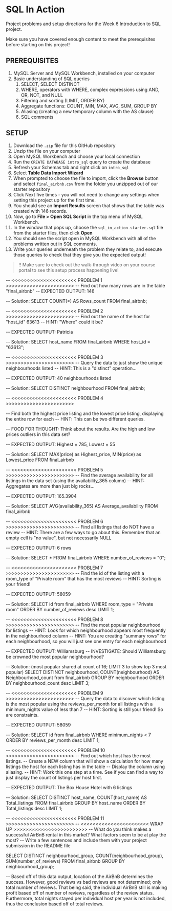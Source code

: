 # SQL In Action 

Project problems and setup directions for the Week 6 Introduction to SQL project.

Make sure you have covered enough content to meet the prerequisites before starting on this project!


## PREREQUISITES

1. MySQL Server and MySQL Workbench, installed on your computer
2. Basic understanding of SQL queries
   1. SELECT, SELECT DISTINCT
   2. WHERE, operators with WHERE, complex expressions using AND, OR, NOT, and NULL
   3. Filtering and sorting (LIMIT, ORDER BY)
   4. Aggregate functions: COUNT, MIN, MAX, AVG, SUM, GROUP BY
   5. Aliasing (creating a new temporary column with the AS clause)
   6. SQL comments


## SETUP

1. Download the `.zip` file for this GitHub repository
2. Unzip the file on your computer
3. Open MySQL Workbench and choose your local connection
4. Run the `CREATE DATABASE intro_sql` query to create the database
5. Refresh your Schemas tab and right click on `intro_sql`
6. Select **Table Data Import Wizard**
7. When prompted to choose the file to import, click the **Browse** button and select `final_airbnb.csv` from the folder you unzipped out of our starter repository
8. Click Next five times - you will not need to change any settings when setting this project up for the first time.
9. You should see an **Import Results** screen that shows that the table was created with 146 records.
10. Now, go to **File > Open SQL Script** in the top menu of MySQL Workbench.
11. In the window that pops up, choose the `sql_in_action-starter.sql` file from the starter files, then click **Open**
12. You should see the script open in MySQL Workbench with all of the problems written out in SQL comments.
13. Write your queries underneath the problem they relate to, and execute those queries to check that they give you the expected output!


> ‼️ Make sure to check out the walk-through video on your course portal to see this setup process happening live!


-- <<<<<<<<<<<<<<<<<<<<<< PROBLEM 1 >>>>>>>>>>>>>>>>>>>>>>>
-- Find out how many rows are in the table "final_airbnb"
-- EXPECTED OUTPUT: 146

-- Solution:
 SELECT COUNT(*) AS Rows_count FROM final_airbnb;
 
 
 -- <<<<<<<<<<<<<<<<<<<<<< PROBLEM 2 >>>>>>>>>>>>>>>>>>>>>>>
-- Find out the name of the host for "host_id" 63613
-- HINT: "Where" could it be?

-- EXPECTED OUTPUT: Patricia

-- Solution:
  SELECT host_name FROM final_airbnb
  WHERE host_id = "63613";
  
  
  -- <<<<<<<<<<<<<<<<<<<<<< PROBLEM 3 >>>>>>>>>>>>>>>>>>>>>>>
-- Query the data to just show the unique neighbourhoods listed
-- HINT: This is a "distinct" operation...

-- EXPECTED OUTPUT: 40 neighbourhoods listed

-- Solution:
  SELECT DISTINCT neighbourhood FROM final_airbnb;
  
  
  -- <<<<<<<<<<<<<<<<<<<<<< PROBLEM 4 >>>>>>>>>>>>>>>>>>>>>>>

-- Find both the highest price listing and the lowest price listing, displaying the entire row for each
-- HINT: This can be two different queries.

-- FOOD FOR THOUGHT: Think about the results. Are the high and low prices outliers in this data set?

-- EXPECTED OUTPUT: Highest = 785, Lowest = 55

-- Solution:
 SELECT MAX(price) as Highest_price, MIN(price) as Lowest_price  FROM final_airbnb
 
 
 -- <<<<<<<<<<<<<<<<<<<<<< PROBLEM 5 >>>>>>>>>>>>>>>>>>>>>>>
-- Find the average availability for all listings in the data set (using the availability_365 column)
-- HINT: Aggregates are more than just big rocks...

-- EXPECTED OUTPUT: 165.3904

-- Solution:
 SELECT AVG(availability_365) AS Average_availability FROM final_airbnb


-- <<<<<<<<<<<<<<<<<<<<<< PROBLEM 6 >>>>>>>>>>>>>>>>>>>>>>>
-- Find all listings that do NOT have a review
-- HINT: There are a few ways to go about this. Remember that an empty cell is "no value", but not necessarily NULL

-- EXPECTED OUTPUT: 6 rows

-- Solution:
SELECT * FROM final_airbnb
WHERE number_of_reviews = "0";


-- <<<<<<<<<<<<<<<<<<<<<< PROBLEM 7 >>>>>>>>>>>>>>>>>>>>>>>
-- Find the id of the listing with a room_type of "Private room" that has the most reviews 
-- HINT: Sorting is your friend!

-- EXPECTED OUTPUT: 58059

-- Solution:
SELECT id from final_airbnb
WHERE room_type = "Private room"
ORDER BY number_of_reviews desc
LIMIT 1;


-- <<<<<<<<<<<<<<<<<<<<<< PROBLEM 8 >>>>>>>>>>>>>>>>>>>>>>>
-- Find the most popular neighbourhood for listings 
-- HINT: Look for which neighbourhood appears most frequently in the neighbourhood column
-- HINT: You are creating "summary rows" for each neighbourhood, so you will just see one entry for each neighbourhood

-- EXPECTED OUTPUT: Williamsburg
-- INVESTIGATE: Should Williamsburg be crowned the most popular neighbourhood?

-- Solution: (most popular shared at count of 16; LIMIT 3 to show top 3 most popular)
SELECT DISTINCT neighbourhood, COUNT(neighbourhood) AS Neighbourhood_count from final_airbnb
GROUP BY neighbourhood
ORDER BY neighbourhood_count desc
LIMIT 3;


-- <<<<<<<<<<<<<<<<<<<<<< PROBLEM 9 >>>>>>>>>>>>>>>>>>>>>>>
-- Query the data to discover which listing is the most popular using the reviews_per_month for all listings with a minimum_nights value of less than 7
-- HINT: Sorting is still your friend! So are constraints.

-- EXPECTED OUTPUT: 58059

-- Solution:
SELECT id from final_airbnb
WHERE minimum_nights < 7
ORDER BY reviews_per_month desc
LIMIT 1;


-- <<<<<<<<<<<<<<<<<<<<<< PROBLEM 10 >>>>>>>>>>>>>>>>>>>>>>>
-- Find out which host has the most listings. 
-- Create a NEW column that will show a calculation for how many listings the host for each listing has in the table
-- Display the column using aliasing.
-- HINT: Work this one step at a time. See if you can find a way to just display the count of listings per host first.

-- EXPECTED OUTPUT: The Box House Hotel with 6 listings

-- Solution:
SELECT DISTINCT host_name, COUNT(host_name) AS Total_listings FROM final_airbnb
GROUP BY host_name
ORDER BY Total_listings desc
LIMIT 1;


-- <<<<<<<<<<<<<<<<<<<<<< PROBLEM 11 >>>>>>>>>>>>>>>>>>>>>>>
-- <<<<<<<<<<<<<<<<<<<<<<< WRAP UP >>>>>>>>>>>>>>>>>>>>>>>>>
-- What do you think makes a successful AirBnB rental in this market? What factors seem to be at play the most?
-- Write a few sentences and include them with your project submission in the README file 

SELECT DISTINCT neighbourhood_group, COUNT(neighbourhood_group), SUM(number_of_reviews) FROM final_airbnb
GROUP BY neighbourhood_group;

-- Based off of this data output, location of the AirBnB determines the success. However, good reviews vs bad reviews are not determined; only total number of reviews. That being said, the individual AirBnB still is making profit based off of number of reviews, regardless of the review status. Furthermore, total nights stayed per individual host per year is not included, thus the conclusion based off of total reviews.
